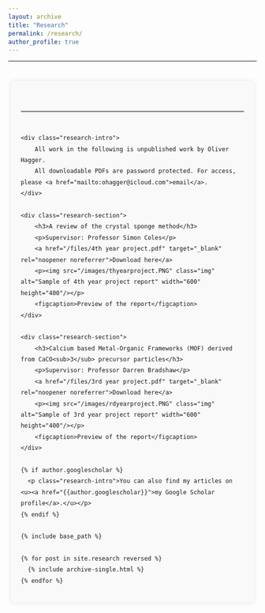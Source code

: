 ```yaml
---
layout: archive
title: "Research"
permalink: /research/
author_profile: true
---
```

<hr>

<!DOCTYPE html>
<html lang="en">
<head>
    <meta charset="UTF-8">
    <meta name="viewport" content="width=device-width, initial-scale=1.0">
    <title>Research</title>
    <style>
        .research-container {
            width: 90%;
            margin: 40px auto;
            font-family: Arial, sans-serif;
            line-height: 1.6;
            background-color: #f9f9f9;
            padding: 20px;
            border-radius: 8px;
            box-shadow: 0 0 10px rgba(0, 0, 0, 0.1);
        }
        .research-container hr {
            border: 1px solid #ddd;
            margin: 40px 0;
        }
        .research-intro {
            margin-bottom: 40px;
            font-size: 16px;
            color: #333;
        }
        .research-intro a {
            color: #0073e6;
            text-decoration: none;
            font-weight: bold;
        }
        .research-intro a:hover {
            text-decoration: underline;
        }
        .research-section {
            margin-bottom: 40px;
        }
        .research-section h3 {
            font-size: 24px;
            margin-bottom: 10px;
            color: #222;
            text-decoration: underline;
        }
        .research-section p {
            margin-bottom: 10px;
            font-size: 18px;
            color: #555;
        }
        .research-section a {
            color: #0073e6;
            text-decoration: none;
            font-weight: bold;
            display: inline-block;
            margin-bottom: 20px;
        }
        .research-section a:hover {
            text-decoration: underline;
        }
        .research-section img {
            display: block;
            margin: 0 auto;
            border: 1px solid #000;
            border-radius: 8px;
        }
        .research-section figcaption {
            text-align: center;
            margin-top: 10px;
            font-size: 14px;
            color: #777;
        }
    </style>
</head>
<body>

<div class="research-container">
    <hr>

    <div class="research-intro">
        All work in the following is unpublished work by Oliver Hagger. 
        All downloadable PDFs are password protected. For access, please <a href="mailto:ohagger@icloud.com">email</a>.
    </div>

    <div class="research-section">
        <h3>A review of the crystal sponge method</h3>
        <p>Supervisor: Professor Simon Coles</p>
        <a href="/files/4th year project.pdf" target="_blank" rel="noopener noreferrer">Download here</a>
        <p><img src="/images/thyearproject.PNG" class="img" alt="Sample of 4th year project report" width="600" height="400"/></p>
        <figcaption>Preview of the report</figcaption>
    </div>

    <div class="research-section">
        <h3>Calcium based Metal-Organic Frameworks (MOF) derived from CaCO<sub>3</sub> precursor particles</h3>
        <p>Supervisor: Professor Darren Bradshaw</p>
        <a href="/files/3rd year project.pdf" target="_blank" rel="noopener noreferrer">Download here</a>
        <p><img src="/images/rdyearproject.PNG" class="img" alt="Sample of 3rd year project report" width="600" height="400"/></p>
        <figcaption>Preview of the report</figcaption>
    </div>

    {% if author.googlescholar %}
      <p class="research-intro">You can also find my articles on <u><a href="{{author.googlescholar}}">my Google Scholar profile</a>.</u></p>
    {% endif %}

    {% include base_path %}

    {% for post in site.research reversed %}
      {% include archive-single.html %}
    {% endfor %}

</div>

</body>
</html>

<!-- 
All work in the following is unpublished work by Oliver Hagger. 
All downloadable pdfs are password protected. For access, please <a href="mailto:ohagger@icloud.com">email</a>


<h3>A review of the crystal sponge method</h3>
<p>Supervisor: Professor Simon Coles</p>

<a href="/files/4th year project.pdf" target="_blank" rel="noopener noreferrer">Download here</a>


<p align="center"><img src="/images/thyearproject.PNG" class="img" alt="Sample of 4th year project report" width="600" height="400" style='border:1px solid #000000;'/></p>
<figcaption>Preview of the report</figcaption>




<h3>Calcium based Metal-Organic Frameworks (MOF) derived from CaCO3 precursor particles</h3>
<p>Supervisor: Professor Darren Bradshaw</p>

<a href="/files/3rd year project.pdf" target="_blank" rel="noopener noreferrer">Download here</a>

<p align="center"><img src="/images/rdyearproject.PNG" class="img" alt="Sample of 3rd year project report" width="600" height="400" style='border:1px solid #000000'/></p>
<figcaption>Preview of the report</figcaption>





{% if author.googlescholar %}
  You can also find my articles on <u><a href="{{author.googlescholar}}">my Google Scholar profile</a>.</u>
{% endif %}

{% include base_path %}

{% for post in site.research reversed %}
  {% include archive-single.html %}
{% endfor %} -->